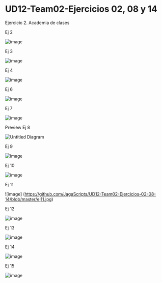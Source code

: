 # UD12-Team02-Ejercicios 02, 08 y 14
Ejercicio 2. Academia de clases 


Ej 2


![image](https://github.com/JagaScripts/UD12-Team02-Ejercicios-02-08-14/blob/master/Ejercicio2Academia_de_clases.jpg)


Ej 3 

![image](https://github.com/JagaScripts/UD12-Team02-Ejercicios-02-08-14/blob/master/Ex03-Provincias.PNG)

Ej 4

![image](https://github.com/JagaScripts/UD12-Team02-Ejercicios-02-08-14/blob/master/Ejercicio_4_Guerras.jpg)

Ej 6

![image](https://github.com/JagaScripts/UD12-Team02-Ejercicios-02-08-14/blob/master/Ex06-Prestamos.PNG)

Ej 7

![image](https://github.com/JagaScripts/UD12-Team02-Ejercicios-02-08-14/blob/master/Ejercicio_7_Organigrama.jpg)

Preview Ej 8

![Untitled Diagram](https://user-images.githubusercontent.com/65864090/164624226-512f7854-9003-4b96-ae6d-92205ac47884.jpg)

Ej 9 

![image](https://github.com/JagaScripts/UD12-Team02-Ejercicios-02-08-14/blob/master/Ex09-PlatosPNG.PNG)

Ej 10

![image](https://github.com/JagaScripts/UD12-Team02-Ejercicios-02-08-14/blob/master/Ejercicio10Futbol.jpg)

Ej 11 

![image] (https://github.com/JagaScripts/UD12-Team02-Ejercicios-02-08-14/blob/master/ej11.jpg)

Ej 12 

![image](https://github.com/JagaScripts/UD12-Team02-Ejercicios-02-08-14/blob/master/Ex12-Proyecctos.PNG)

Ej 13

![image](https://github.com/JagaScripts/UD12-Team02-Ejercicios-02-08-14/blob/master/Ejercicio13Empresadecomidas.jpg)

Ej 14 

![image](https://github.com/JagaScripts/UD12-Team02-Ejercicios-02-08-14/blob/master/Ejercicio02-14RedSocial.PNG)

Ej 15 

![image](https://github.com/JagaScripts/UD12-Team02-Ejercicios-02-08-14/blob/master/Ex15-Menus.PNG)


